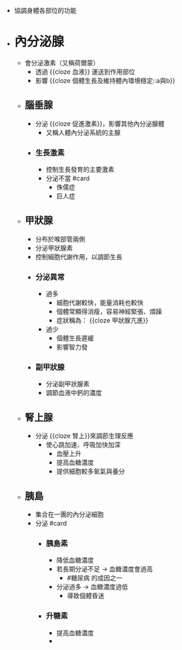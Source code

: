 - 協調身體各部位的功能
- # 內分泌腺
	- 會分泌激素（又稱荷爾蒙）
		- 透過 {{cloze 血液}} 運送到作用部位
		- 影響 {{cloze 個體生長及維持體內環境穩定::a與b}}
	- ## 腦垂腺
		- 分泌 {{cloze 促進激素}}，影響其他內分泌腺體
			- 又稱人體內分泌系統的主腺
		- ### 生長激素
			- 控制生長發育的主要激素
			- 分泌不當 #card
				- 侏儒症
				- 巨人症
	- ## 甲狀腺
		- 分布於喉部管兩側
		- 分泌甲狀腺素
		- 控制細胞代謝作用，以調節生長
		- ### 分泌異常
			- 過多
				- 細胞代謝較快，能量消耗也較快
				- 個體常顯得消瘦，容易神經緊張、煩躁
				- 症狀稱為： {{cloze 甲狀腺亢進}}
			- 過少
				- 個體生長遲緩
				- 影響智力發
		- ### 副甲狀腺
			- 分泌副甲狀腺素
			- 調節血液中鈣的濃度
	- ## 腎上腺
		- 分泌 {{cloze 腎上}}來調莭生理反應
			- 使心跳加速、呼吸加快加深
				- 血壓上升
				- 提高血糖濃度
				- 提供細胞較多氧氣與養分
	- ## 胰島
		- 集合在一團的內分泌細胞
		- 分泌 #card
			- ### 胰島素
				- 降低血糖濃度
				- 若長期分泌不足 -> 血糖濃度會過高
					- #糖尿病 的成因之一
				- 分泌過多 -> 血糖濃度過低
					- 導致個體昏迷
			- ### 升糖素
				- 提高血糖濃度
				-